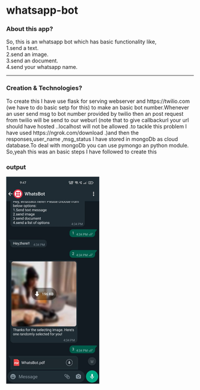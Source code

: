 # whatsapp-bot
<h3>About this app?</h3>
<p style="margin-top:5px;">So, this is an whatsapp bot which has basic functionality like,<br>1.send a text.<br>2.send an image.<br>3.send an document.<br>4.send your whatsapp name.</p>
<hr>
<h3>Creation & Technologies?</h3>
<p style="margin-top:5px;">To create this I have use flask for serving webserver and https://twilio.com (we have to do basic setp for this) to make an basic bot number.Whenever an user send msg to bot number provided by twilio then an post request from twilio will be send to our weburl (note that to give callbackurl your url should have hosted ..localhost
will not be allowed .to tackle this problem I have used https://ngrok.com/download .)and then the responses,user_name ,msg_status I have stored in mongoDb as cloud database.To deal
with mongoDb you can use pymongo an python module.<br>So,yeah this was an basic steps I have followed to create this</p>
<h3>output</h3>
<img style="width:250px" src="assets/ss.jpeg">
